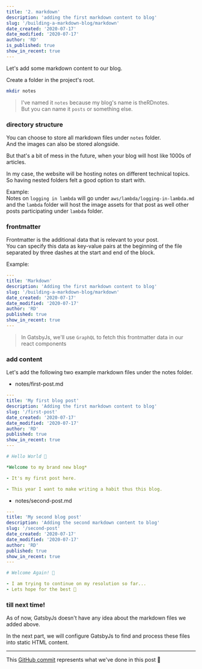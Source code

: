 ```yaml
---
title: '2. markdown'
description: 'adding the first markdown content to blog'
slug: '/building-a-markdown-blog/markdown'
date_created: '2020-07-17'
date_modified: '2020-07-17'
author: 'RD'
is_published: true
show_in_recent: true
---
```


Let's add some markdown content to our blog.  

Create a folder in the project's root.  

```bash
mkdir notes
```
> I've named it `notes` because my blog's name is theRDnotes.  
> But you can name it `posts` or something else.  

### directory structure

You can choose to store all markdown files under `notes` folder.  
And the images can also be stored alongside.  

But that's a bit of mess in the future, when your blog will host like 1000s of articles.  

In my case, the website will be hosting notes on different technical topics.  
So having nested folders felt a good option to start with.  

Example:  
Notes on `logging in lambda`  will go under `aws/lambda/logging-in-lambda.md`  
and the `lambda` folder will host the image assets for that post as well other posts participating under `lambda` folder.

### frontmatter

Frontmatter is the additional data that is relevant to your post.  
You can specify this data as key-value pairs at the beginning of the file separated by three dashes at the start and end of the block.

Example:
```yaml
---
title: 'Markdown'
description: 'Adding the first markdown content to blog'
slug: '/building-a-markdown-blog/markdown'
date_created: '2020-07-17'
date_modified: '2020-07-17'
author: 'RD'
published: true
show_in_recent: true
---
```

> In GatsbyJs, we'll use `GraphQL` to fetch this frontmatter data in our react components

### add content

Let's add the following two example markdown files under the notes folder.  

- notes/first-post.md

```yaml
---
title: 'My first blog post'
description: 'Adding the first markdown content to blog'
slug: '/first-post'
date_created: '2020-07-17'
date_modified: '2020-07-17'
author: 'RD'
published: true
show_in_recent: true
---

# Hello World 👋

*Welcome to my brand new blog*

- It's my first post here.

- This year I want to make writing a habit thus this blog.
```

- notes/second-post.md

```yaml
---
title: 'My second blog post'
description: 'Adding the second markdown content to blog'
slug: '/second-post'
date_created: '2020-07-17'
date_modified: '2020-07-17'
author: 'RD'
published: true
show_in_recent: true
---

# Welcome Again! 👋

- I am trying to continue on my resolution so far...  
- Lets hope for the best 🤞  
```

### till next time!  

As of now, GatsbyJs doesn't have any idea about the markdown files we added above.  

In the next part, we will configure GatsbyJs to find and process these files into static HTML content.  

---
This [GitHub commit](https://github.com/raevilman/the-rd-notes/commit/c78c51c213d53b2cd97b87ff2bc9c3e9b87b7a4b) represents what we've done in this post 🤩